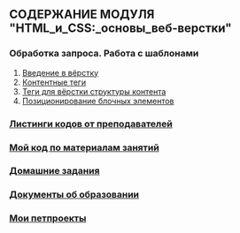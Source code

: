## СОДЕРЖАНИЕ МОДУЛЯ "HTML_и_CSS:_основы_веб-верстки"
### Обработка запроса. Работа с шаблонами
1. [Введение в вёрстку](lesson_6.1/)
2. [Контентные теги](lesson_6.2/)
3. [Теги для вёрстки структуры контента](lesson_6.3/)
4. [Позиционирование блочных элементов](lesson_6.4/)


### [Листинги кодов от преподавателей]()
### [Мой код по материалам занятий](My_code/)
### [Домашние задания](fpy-homeworks/)

### [Документы об образовании]()

### [Мои петпроекты](./My_edu_petproj/)